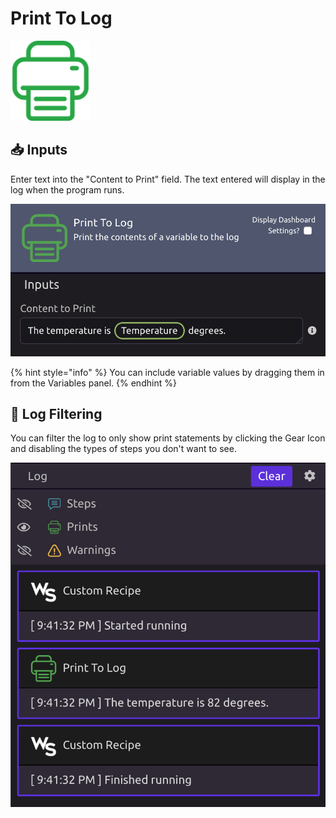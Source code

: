 # Print To Log

![Print the contents of a variable to the log.](../../.gitbook/assets/print_to_log.png)

## 📥 **Inputs**

Enter text into the "Content to Print" field. The text entered will display in the log when the program runs.

![](../../.gitbook/assets/screen-shot-2019-07-16-at-9.40.04-pm.png)

{% hint style="info" %}
You can include variable values by dragging them in from the Variables panel.
{% endhint %}

## 🔎 Log Filtering

You can filter the log to only show print statements by clicking the Gear Icon and disabling the types of steps you don't want to see.

![Log filtered to show only print statements](../../.gitbook/assets/screen-shot-2019-07-16-at-9.42.07-pm.png)

